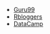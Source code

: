- [Guru99](https://www.guru99.com/r-apply-sapply-tapply.html)
- [Rbloggers](https://www.r-bloggers.com/2022/03/complete-tutorial-on-using-apply-functions-in-r/)
- [DataCamp](https://www.datacamp.com/tutorial/r-tutorial-apply-family)
